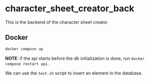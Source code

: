 # character_sheet_creator_back

This is the backend of the character sheet creator

## Docker

```bash
docker compose up
```

**NOTE**: if the api starts before the db initialization is done, run `docker
compose restart api`.

We can use the `test.sh` script to insert an element in the database.
